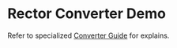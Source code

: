 <!-- markdownlint-disable MD013 -->
# Rector Converter Demo

Refer to specialized [Converter Guide](../../docs/converter/rector.md) for explains.
